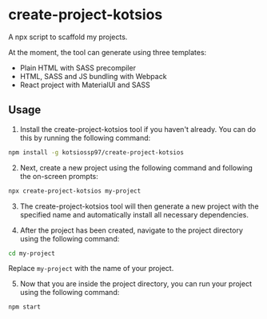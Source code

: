 # create-project-kotsios
A npx script to scaffold my projects.

At the moment, the tool can generate using three templates:
- Plain HTML with SASS precompiler
- HTML, SASS and JS bundling with Webpack
- React project with MaterialUI and SASS


## Usage
1. Install the create-project-kotsios tool if you haven't already. You can do this by running the following command:
```bash
npm install -g kotsiossp97/create-project-kotsios
```

2. Next, create a new project using the following command and following the on-screen prompts:
```bash
npx create-project-kotsios my-project
```

3. The create-project-kotsios tool will then generate a new project with the specified name and automatically install all necessary dependencies.


4. After the project has been created, navigate to the project directory using the following command:
```bash
cd my-project
```
Replace `my-project` with the name of your project.

5. Now that you are inside the project directory, you can run your project using the following command:
```bash
npm start
```